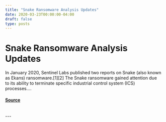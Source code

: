 ```yaml
---
title: "Snake Ransomware Analysis Updates"
date: 2020-03-23T00:00:00-04:00
draft: false
type: posts
---
```

# Snake Ransomware Analysis Updates





In January 2020, Sentinel Labs published two reports on Snake (also known as Ekans) ransomware.[1][2] The Snake ransomware gained attention due to its ability to terminate specific industrial control system (ICS) processes....



#### [Source](https://insights.sei.cmu.edu/blog/snake-ransomware-analysis-updates/)

<br/>
---
